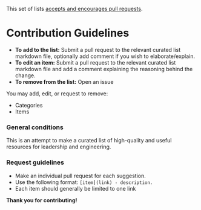 This set of lists [accepts and encourages pull requests](https://github.com/esquireofoz/resources-lists/pulls).

# Contribution Guidelines

- **To add to the list:** Submit a pull request to the relevant curated list markdown file, optionally add comment if you wish to elaborate/explain.
- **To edit an item:** Submit a pull request to the relevant curated list markdown file and add a comment explaining the reasoning behind the change.
- **To remove from the list:** Open an issue

You may add, edit, or request to remove:
- Categories
- Items

### General conditions

This is an attempt to make a curated list of high-quality and useful resources for leadership and engineering.

### Request guidelines

- Make an individual pull request for each suggestion.
- Use the following format: `[item](link) - description.`
- Each item should generally be limited to one link

**Thank you for contributing!**

